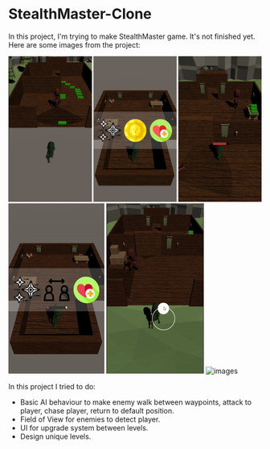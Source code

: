 # StealthMaster-Clone
In this project, I'm trying to make StealthMaster game. It's not finished yet. Here are some images from the project:

![images](/Images/Stealthmaster.png)
![images](/Images/Gif_1.gif)
![images](/Images/Gif_2.gif)
![images](/Images/Gif_3.gif)

In this project I tried to do:
- Basic AI behaviour to make enemy walk between waypoints, attack to player, chase player, return to default position.
- Field of View for enemies to detect player.
- UI for upgrade system between levels.
- Design unique levels.

